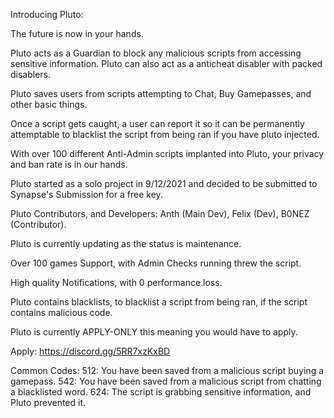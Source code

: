 Introducing Pluto:

The future is now in your hands.

Pluto acts as a Guardian to block any malicious scripts from accessing sensitive information. Pluto can also act as a anticheat disabler with packed disablers.

Pluto saves users from scripts attempting to Chat, Buy Gamepasses, and other basic things.

Once a script gets caught, a user can report it so it can be permanently attemptable to blacklist the script from being ran if you have pluto injected.

With over 100 different Anti-Admin scripts implanted into Pluto, your privacy and ban rate is in our hands.

Pluto started as a solo project in 9/12/2021 and decided to be submitted to Synapse's Submission for a free key.

Pluto Contributors, and Developers: Anth (Main Dev), Felix (Dev), B0NEZ (Contributor).

Pluto is currently updating as the status is maintenance.

Over 100 games Support, with Admin Checks running threw the script.

High quality Notifications, with 0 performance loss.

Pluto contains blacklists, to blacklist a script from being ran, if the script contains malicious code.

Pluto is currently APPLY-ONLY this meaning you would have to apply.

Apply: https://discord.gg/5RR7xzKxBD

Common Codes:
512: You have been saved from a malicious script buying a gamepass.
542: You have been saved from a malicious script from chatting a blacklisted word.
624: The script is grabbing sensitive information, and Pluto prevented it.
